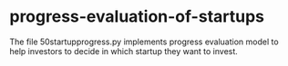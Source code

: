 # progress-evaluation-of-startups
The file 50startupprogress.py implements progress evaluation model to help investors to decide in which startup they want to invest. 
